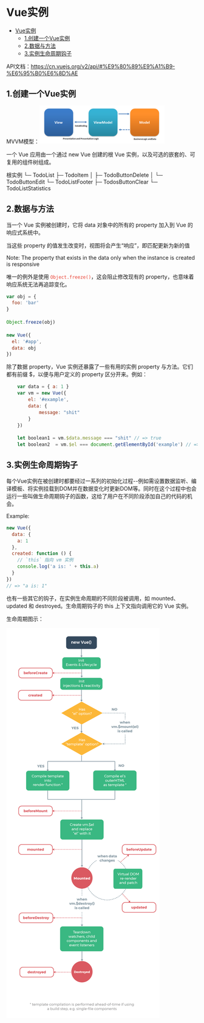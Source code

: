 # Vue实例

- [Vue实例](#vue实例)
  - [1.创建一个Vue实例](#1创建一个vue实例)
  - [2.数据与方法](#2数据与方法)
  - [3.实例生命周期钩子](#3实例生命周期钩子)

API文档：<https://cn.vuejs.org/v2/api/#%E9%80%89%E9%A1%B9-%E6%95%B0%E6%8D%AE>

## 1.创建一个Vue实例

MVVM模型：![20220107215150](https://raw.githubusercontent.com/Logible/Image/main/note_image/20220107215150.png)

一个 Vue 应用由一个通过 new Vue 创建的根 Vue 实例，以及可选的嵌套的、可复用的组件树组成。

根实例
└─ TodoList
   ├─ TodoItem
   │  ├─ TodoButtonDelete
   │  └─ TodoButtonEdit
   └─ TodoListFooter
      ├─ TodosButtonClear
      └─ TodoListStatistics

## 2.数据与方法

当一个 Vue 实例被创建时，它将 data 对象中的所有的 property 加入到 Vue 的响应式系统中。

当这些 property 的值发生改变时，视图将会产生“响应”，即匹配更新为新的值

Note: The property that exists in the data only when the instance is created is responsive

唯一的例外是使用 <code style="color:#ea4335">Object.freeze()</code>，这会阻止修改现有的 property，也意味着响应系统无法再追踪变化。

```js
var obj = {
  foo: 'bar'
}

Object.freeze(obj)

new Vue({
  el: '#app',
  data: obj
})
```

除了数据 property，Vue 实例还暴露了一些有用的实例 property 与方法。它们都有前缀 $，以便与用户定义的 property 区分开来。例如：

```js
    var data = { a: 1 }
    var vm = new Vue({
        el: '#example',
        data: {
            message: "shit"
        }
    })

    let boolean1 = vm.$data.message === "shit" // => true
    let boolean2  = vm.$el === document.getElementById('example') // => true
```

## 3.实例生命周期钩子

每个Vue实例在被创建时都要经过一系列的初始化过程--例如需设置数据监听、编译模板、将实例挂载到DOM并在数据变化时更新DOM等。同时在这个过程中也会运行一些叫做生命周期钩子的函数，这给了用户在不同阶段添加自己的代码的机会。

Example:

```js
new Vue({
  data: {
    a: 1
  },
  created: function () {
    // `this` 指向 vm 实例
    console.log('a is: ' + this.a)
  }
})
// => "a is: 1"
```

也有一些其它的钩子，在实例生命周期的不同阶段被调用，如 mounted、updated 和 destroyed。生命周期钩子的 this 上下文指向调用它的 Vue 实例。

生命周期图示：

![20220107222510](https://raw.githubusercontent.com/Logible/Image/main/note_image/20220107222510.png)
